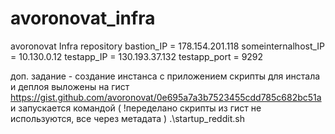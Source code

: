 # avoronovat_infra
avoronovat Infra repository
bastion_IP = 178.154.201.118
someinternalhost_IP = 10.130.0.12
testapp_IP = 130.193.37.132
testapp_port = 9292

доп. задание - создание инстанса с приложением
скрипты для инстала и деплоя выложены на гист
https://gist.github.com/avoronovat/0e695a7a3b7523455cdd785c682bc51a
и запускается командой ( !переделано скрипты из гист не используются, все через метадата )
.\startup_reddit.sh

